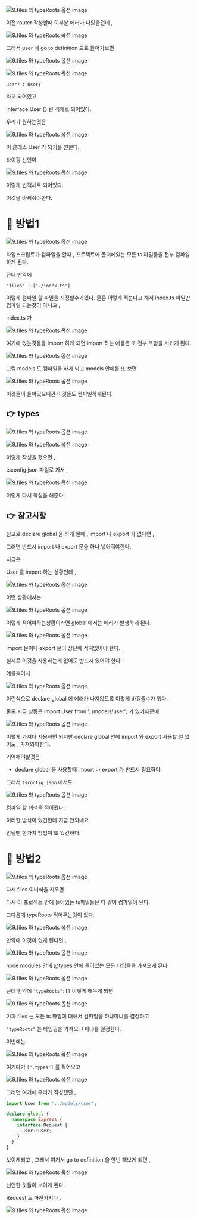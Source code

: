 
![9.files 와 typeRoots 옵션 image](https://slid-capture.s3.ap-northeast-2.amazonaws.com/public/capture_images/2fd92220dce34d20b29e3cb304d7231e/c3a678a0-bd18-47aa-83c0-2a347fc236d1.png)

이전 router 작성할때 이부분 에러가 나있을건데 , 

![9.files 와 typeRoots 옵션 image](https://slid-capture.s3.ap-northeast-2.amazonaws.com/public/capture_images/2fd92220dce34d20b29e3cb304d7231e/6b94dd2a-ed8c-4a49-ae2c-41b08a1ca760.png)


그래서 user 에 go to definition 으로 들어가보면

![9.files 와 typeRoots 옵션 image](https://slid-capture.s3.ap-northeast-2.amazonaws.com/public/capture_images/2fd92220dce34d20b29e3cb304d7231e/ad564223-74ae-40ff-8b2a-088dcbe402da.png)

![9.files 와 typeRoots 옵션 image](https://slid-capture.s3.ap-northeast-2.amazonaws.com/public/capture_images/2fd92220dce34d20b29e3cb304d7231e/499bf3e4-cf5d-4d6d-bf1c-cca41f758507.png)


`user? : User;`


라고 되어있고

interface User {} 빈 객체로 되어있다.


우리가 원하는것은

![9.files 와 typeRoots 옵션 image](https://slid-capture.s3.ap-northeast-2.amazonaws.com/public/capture_images/2fd92220dce34d20b29e3cb304d7231e/bd381f79-bfc8-4e98-b386-ccdc2d866e3e.png)


이 클래스 User 가 되기를 원한다.


타이핑 선언이

[![9.files 와 typeRoots 옵션 image](https://slid-capture.s3.ap-northeast-2.amazonaws.com/public/capture_images/2fd92220dce34d20b29e3cb304d7231e/8e5f2b01-169c-4735-9429-0334944edb06.png)](https://slid.cc/vdocs/2fd92220dce34d20b29e3cb304d7231e?v=46f8f1f88d13423ca139c99c193721f9&start=61.685459)


이렇게 빈객체로 되어있다.


이것을 바꿔줘야한다.

# 📌 방법1

![9.files 와 typeRoots 옵션 image](https://slid-capture.s3.ap-northeast-2.amazonaws.com/public/capture_images/2fd92220dce34d20b29e3cb304d7231e/3ccefd93-37d1-4875-8e8d-5e43bac39399.png)


타입스크립트가 컴파일을 할때 , 프로젝트에 폴더에있는 모든 ts 파일들을 전부 컴파일하게 된다.


근데 만약에

```
"files" : ["./index.ts"]
```


이렇게 컴파일 할 파일을 지정할수가있다. 물론 이렇게 적는다고 해서 index.ts 파일만 컴파일 되는것이 아니고 ,


index.ts 가

![9.files 와 typeRoots 옵션 image](https://slid-capture.s3.ap-northeast-2.amazonaws.com/public/capture_images/2fd92220dce34d20b29e3cb304d7231e/f96dc633-95a0-4f23-a487-ccaa40605187.png)


여기에 있는것들을 import 하게 되면 import 하는 애들은 또 전부 포함을 시키게 된다.

![9.files 와 typeRoots 옵션 image](https://slid-capture.s3.ap-northeast-2.amazonaws.com/public/capture_images/2fd92220dce34d20b29e3cb304d7231e/5a6f3cb8-75be-4c8c-a721-83bd7dd9e6a4.png)


그럼 models 도 컴파일을 하게 되고 models 안에를 또 보면

![9.files 와 typeRoots 옵션 image](https://slid-capture.s3.ap-northeast-2.amazonaws.com/public/capture_images/2fd92220dce34d20b29e3cb304d7231e/0ce271e5-f297-4d4b-93c2-52b4d9520641.png)


이것들이 들어있으니깐 이것들도 컴파일하게된다.



## 👉 types

![9.files 와 typeRoots 옵션 image](https://slid-capture.s3.ap-northeast-2.amazonaws.com/public/capture_images/2fd92220dce34d20b29e3cb304d7231e/32cf9ceb-25d4-49ac-b0ce-8d9d67dec1f0.png)

![9.files 와 typeRoots 옵션 image](https://slid-capture.s3.ap-northeast-2.amazonaws.com/public/capture_images/2fd92220dce34d20b29e3cb304d7231e/aa7a553c-eef5-43e3-8927-ed068b73df41.pn)


이렇게 작성을 했으면 ,


tsconfig.json 파일로 가서 ,

![9.files 와 typeRoots 옵션 image](https://slid-capture.s3.ap-northeast-2.amazonaws.com/public/capture_images/2fd92220dce34d20b29e3cb304d7231e/ef48368f-3481-4f55-9b66-a19fdc37066b.png)


이렇게 다시 작성을 해준다.

## 👉 참고사항


참고로 declare global 을 하게 될때 , import 나 export 가 없다면 ,


그러면 반드시 import 나 export 문을 하나 넣어줘야한다.


지금은


User 를 import 하는 상황인데 ,

![9.files 와 typeRoots 옵션 image](https://slid-capture.s3.ap-northeast-2.amazonaws.com/public/capture_images/2fd92220dce34d20b29e3cb304d7231e/2cece920-75fa-4830-b4b7-28d3fdd1fca1.png)


어떤 상황에서는

![9.files 와 typeRoots 옵션 image](https://slid-capture.s3.ap-northeast-2.amazonaws.com/public/capture_images/2fd92220dce34d20b29e3cb304d7231e/ec8358ae-d81f-467c-8af6-970e707a522a.png)


이렇게 적어야하는상황이라면 global 에서는 에러가 발생하게 된다.

![9.files 와 typeRoots 옵션 image](https://slid-capture.s3.ap-northeast-2.amazonaws.com/public/capture_images/2fd92220dce34d20b29e3cb304d7231e/e0d930e6-2528-4ffd-9261-ee2b3d5b7799.png)



import 문이나 export 문이 상단에 적혀있어야 한다.


실제로 이것을 사용하는게 없어도 반드시 있어야 한다.


예를들어서

![9.files 와 typeRoots 옵션 image](https://slid-capture.s3.ap-northeast-2.amazonaws.com/public/capture_images/2fd92220dce34d20b29e3cb304d7231e/eae7f41f-2dc1-4399-a952-cc1890239953.png)


이런식으로 declare global 에 에러가 나지않도록 이렇게 바꿔줄수가 있다.


물론 지금 상황은 import User from '../models/user'; 가 있기때문에

![9.files 와 typeRoots 옵션 image](https://slid-capture.s3.ap-northeast-2.amazonaws.com/public/capture_images/2fd92220dce34d20b29e3cb304d7231e/5766dd82-3b09-471f-8e2d-6352c290c6e5.png)


이렇게 가져다 사용하면 되지만 declare global 안에 import 와 export 사용할 일 없어도 , 가져와야한다.


기억해야할것은

- declare global 을 사용할때 import 나 export 가 반드시 필요하다.


그래서 `tsconfig.json` 에서도

![9.files 와 typeRoots 옵션 image](https://slid-capture.s3.ap-northeast-2.amazonaws.com/public/capture_images/2fd92220dce34d20b29e3cb304d7231e/59f02f48-7741-41a3-9705-786ae37147e1.png)

컴파일 할 녀석을 적어줬다.

이러한 방식이 있긴한데 지금 안되네요

안될땐 한가지 방법이 또 있긴하다.



# 📌 방법2

![9.files 와 typeRoots 옵션 image](https://slid-capture.s3.ap-northeast-2.amazonaws.com/public/capture_images/2fd92220dce34d20b29e3cb304d7231e/02ba255d-6737-477b-ae32-cce8e7206e6e.png)


다시 files 이녀석을 지우면


다시 이 프로젝트 안에 들어있는 ts파일들은 다 같이 컴파일이 된다.


그다음에 typeRoots 적어주는것이 있다.

![9.files 와 typeRoots 옵션 image](https://slid-capture.s3.ap-northeast-2.amazonaws.com/public/capture_images/2fd92220dce34d20b29e3cb304d7231e/0fa169c6-f278-43e6-8b7d-93025c761803.png)


만약에 이것이 없게 된다면 ,

![9.files 와 typeRoots 옵션 image](https://slid-capture.s3.ap-northeast-2.amazonaws.com/public/capture_images/2fd92220dce34d20b29e3cb304d7231e/fab4b2e9-3313-4673-9166-edf6b4bb84f1.png)


node modules 안에 @types 안에 들어있는 모든 타입들을 가져오게 된다.

![9.files 와 typeRoots 옵션 image](https://slid-capture.s3.ap-northeast-2.amazonaws.com/public/capture_images/2fd92220dce34d20b29e3cb304d7231e/ce8ddb6a-a835-4d2f-a8d1-25e6c22514ff.png)


근데 만약에 `"typeRoots":[]` 이렇게 해두게 되면

![9.files 와 typeRoots 옵션 image](https://slid-capture.s3.ap-northeast-2.amazonaws.com/public/capture_images/2fd92220dce34d20b29e3cb304d7231e/972fdd1e-09b9-4e78-a70a-987ea4576f09.png)


아까 files 는 모든 ts 파일에 대해서 컴파일을 하냐마냐를 결정하고

`"typeRoots"` 는 타입핑을 가져오냐 마냐를 결정한다.


이번에는

![9.files 와 typeRoots 옵션 image](https://slid-capture.s3.ap-northeast-2.amazonaws.com/public/capture_images/2fd92220dce34d20b29e3cb304d7231e/0e2860d1-7f31-43b5-905a-2ccbe3c44aad.png)


여기다가 `[".types"]` 를 적어보고

![9.files 와 typeRoots 옵션 image](https://slid-capture.s3.ap-northeast-2.amazonaws.com/public/capture_images/2fd92220dce34d20b29e3cb304d7231e/4874d0b8-57e0-4931-9f3e-d0ded71bdcc2.png)


그러면 여기에 우리가 작성했던 ,

```ts
import User from '../models/user';

declare global {
  namespace Express {
    interface Request {
      user?:User;
    }
  }
}
```


보이게되고 , 그래서 여기서 go to definition 을 한번 해보게 되면 ,

![9.files 와 typeRoots 옵션 image](https://slid-capture.s3.ap-northeast-2.amazonaws.com/public/image_upload/2fd92220dce34d20b29e3cb304d7231e/f2b2e6f1-fa06-4170-b60a-2ab8abafd7be.png)


선언한 것들이 보이게 된다.

Request 도 마찬가지다 .

![9.files 와 typeRoots 옵션 image](https://slid-capture.s3.ap-northeast-2.amazonaws.com/public/image_upload/2fd92220dce34d20b29e3cb304d7231e/3c5dc2e3-6466-4813-8e04-0ac382d2d374.png)



